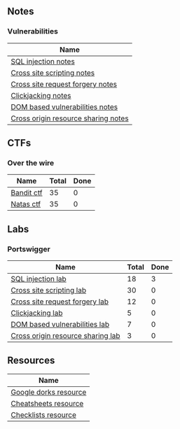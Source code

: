
## Notes

### Vulnerabilities

| Name                                                                                              |
| ------------------------------------------------------------------------------------------------- |
| [SQL injection notes](notes/vulnerabilities/01.sql-injection.md)                                  |
| [Cross site scripting notes](notes/vulnerabilities/02.cross-site-scripting.md)                    |
| [Cross site request forgery notes](notes/vulnerabilities//03.cross-site-request-forgery.md)       |
| [Clickjacking notes](notes/vulnerabilities//04.clickjacking.md)                                   |
| [DOM based vulnerabilities notes](notes/vulnerabilities//05.dom-based-vulnerabilities.md)         |
| [Cross origin resource sharing notes](notes/vulnerabilities//06.cross-origin-resource-sharing.md) |

## CTFs

### Over the wire

| Name                                          | Total | Done |
| --------------------------------------------- | ----- | ---- |
| [Bandit ctf](ctfs/over-the-wire/01.bandit.md) | 35 | 0 |
| [Natas ctf](ctfs/over-the-wire/02.natas.md) | 35 | 0 |


## Labs

### Portswigger

| Name                                                                                      | Total | Done |
| ----------------------------------------------------------------------------------------- | ----- | ---- |
| [SQL injection lab](labs/portswigger/01.sql-injection.md) | 18 | 3 |
| [Cross site scripting lab](labs/portswigger/02.cross-site-scripting.md) | 30 | 0 |
| [Cross site request forgery lab](labs/portswigger/03.cross-site-request-forgery.md) | 12 | 0 |
| [Clickjacking lab](labs/portswigger/04.clickjacking.md) | 5 | 0 |
| [DOM based vulnerabilities lab](labs/portswigger/05.dom-based-vulnerabilities.md) | 7 | 0 |
| [Cross origin resource sharing lab](labs/portswigger/06.cross-origin-resource-sharing.md) | 3 | 0 |


## Resources

| Name                                               |
| -------------------------------------------------- |
| [Google dorks resource](resources/google-dorks.md) |
| [Cheatsheets resource](resources/cheatsheets.md)   |
| [Checklists resource](resources/checklists.md)     |

